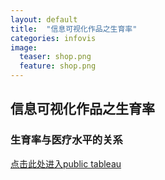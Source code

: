 ```yaml
---
layout: default
title:  "信息可视化作品之生育率"
categories: infovis 
image:
  teaser: shop.png
  feature: shop.png
---
```


## 信息可视化作品之生育率
### 生育率与医疗水平的关系
[点击此处进入public tableau](https://public.tableau.com/profile/.8478#!/vizhome/_18345/sheet3?publish=yes)


